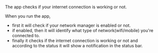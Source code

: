 The app checks if your internet connection is working or not. 

When you run the app, 

* first it will check if your network manager is enabled or not.
* if enabled, then it will identify what type of network(wifi/mobile) you're connected to.
* finally it checks if the internet connection is working or not and according to the status it will show a notification in the status bar.
